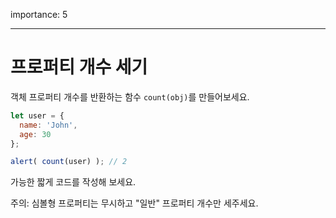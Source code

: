 importance: 5

---

# 프로퍼티 개수 세기

객체 프로퍼티 개수를 반환하는 함수 `count(obj)`를 만들어보세요.

```js
let user = {
  name: 'John',
  age: 30
};

alert( count(user) ); // 2
```

가능한 짧게 코드를 작성해 보세요.

주의: 심볼형 프로퍼티는 무시하고 "일반" 프로퍼티 개수만 세주세요.

